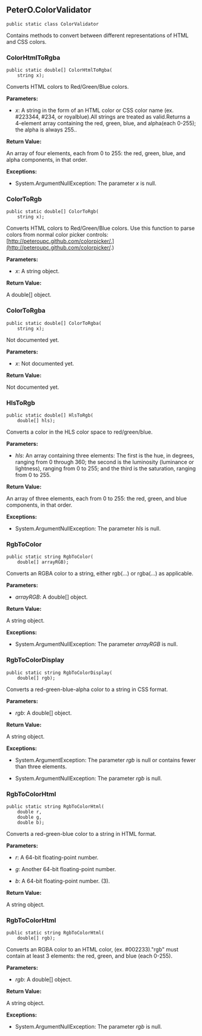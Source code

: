 ## PeterO.ColorValidator

    public static class ColorValidator

Contains methods to convert between different representations of HTML and CSS colors.

### ColorHtmlToRgba

    public static double[] ColorHtmlToRgba(
        string x);

Converts HTML colors to Red/Green/Blue colors.

<b>Parameters:</b>

 * <i>x</i>: A string in the form of an HTML color or CSS color name (ex. #223344, #234, or royalblue).All strings are treated as valid.Returns a 4-element array containing the red, green, blue, and alpha(each 0-255); the alpha is always 255..

<b>Return Value:</b>

An array of four elements, each from 0 to 255: the red, green, blue, and alpha components, in that order.

<b>Exceptions:</b>

 * System.ArgumentNullException:
The parameter  <i>x</i>
is null.

### ColorToRgb

    public static double[] ColorToRgb(
        string x);

Converts HTML colors to Red/Green/Blue colors. Use this function to parse colors from normal color picker controls: [http://peteroupc.github.com/colorpicker/.](http://peteroupc.github.com/colorpicker/.)

<b>Parameters:</b>

 * <i>x</i>: A string object.

<b>Return Value:</b>

A double[] object.

### ColorToRgba

    public static double[] ColorToRgba(
        string x);

Not documented yet.

<b>Parameters:</b>

 * <i>x</i>: Not documented yet.

<b>Return Value:</b>

Not documented yet.

### HlsToRgb

    public static double[] HlsToRgb(
        double[] hls);

Converts a color in the HLS color space to red/green/blue.

<b>Parameters:</b>

 * <i>hls</i>: An array containing three elements: The first is the hue, in degrees, ranging from 0 through 360; the second is the luminosity (luminance or lightness), ranging from 0 to 255; and the third is the saturation, ranging from 0 to 255.

<b>Return Value:</b>

An array of three elements, each from 0 to 255: the red, green, and blue components, in that order.

<b>Exceptions:</b>

 * System.ArgumentNullException:
The parameter  <i>hls</i>
 is null.

### RgbToColor

    public static string RgbToColor(
        double[] arrayRGB);

Converts an RGBA color to a string, either rgb(...) or rgba(...) as applicable.

<b>Parameters:</b>

 * <i>arrayRGB</i>: A double[] object.

<b>Return Value:</b>

A string object.

<b>Exceptions:</b>

 * System.ArgumentNullException:
The parameter  <i>arrayRGB</i>
 is null.

### RgbToColorDisplay

    public static string RgbToColorDisplay(
        double[] rgb);

Converts a red-green-blue-alpha color to a string in CSS format.

<b>Parameters:</b>

 * <i>rgb</i>: A double[] object.

<b>Return Value:</b>

A string object.

<b>Exceptions:</b>

 * System.ArgumentException:
The parameter  <i>rgb</i>
 is null or contains fewer than three elements.

 * System.ArgumentNullException:
The parameter  <i>rgb</i>
is null.

### RgbToColorHtml

    public static string RgbToColorHtml(
        double r,
        double g,
        double b);

Converts a red-green-blue color to a string in HTML format.

<b>Parameters:</b>

 * <i>r</i>: A 64-bit floating-point number.

 * <i>g</i>: Another 64-bit floating-point number.

 * <i>b</i>: A 64-bit floating-point number. (3).

<b>Return Value:</b>

A string object.

### RgbToColorHtml

    public static string RgbToColorHtml(
        double[] rgb);

Converts an RGBA color to an HTML color, (ex. #002233)."rgb" must contain at least 3 elements: the red, green, and blue (each 0-255).

<b>Parameters:</b>

 * <i>rgb</i>: A double[] object.

<b>Return Value:</b>

A string object.

<b>Exceptions:</b>

 * System.ArgumentNullException:
The parameter  <i>rgb</i>
is null.
